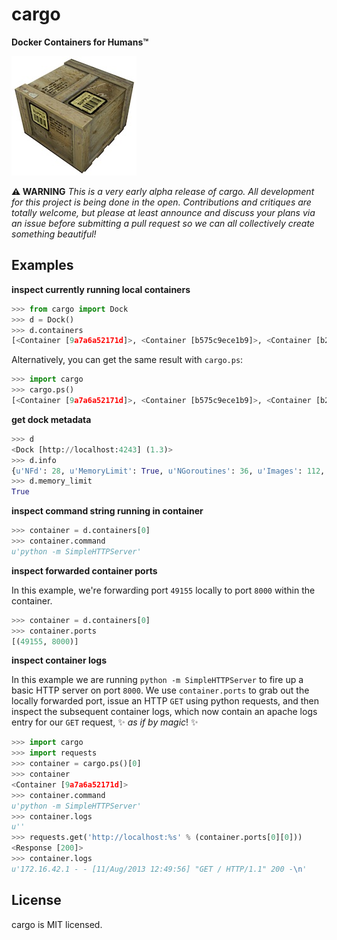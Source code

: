cargo
=====
**Docker Containers for Humans™**

![](supply_crate.jpg)

**:warning: WARNING** *This is a very early alpha release of cargo.  All development 
for this project is being done in the open.  Contributions and critiques are totally
welcome, but please at least announce and discuss your plans via an issue before 
submitting a pull request so we can all collectively create something beautiful!*

## Examples

**inspect currently running local containers**

```python
>>> from cargo import Dock
>>> d = Dock()
>>> d.containers
[<Container [9a7a6a52171d]>, <Container [b575c9ece1b9]>, <Container [b225c9398c4b]>]

```
Alternatively, you can get the same result with `cargo.ps`:

```python
>>> import cargo
>>> cargo.ps()
[<Container [9a7a6a52171d]>, <Container [b575c9ece1b9]>, <Container [b225c9398c4b]>]
```

**get dock metadata**

```python
>>> d 
<Dock [http://localhost:4243] (1.3)>
>>> d.info
{u'NFd': 28, u'MemoryLimit': True, u'NGoroutines': 36, u'Images': 112, u'Debug': False, u'Containers': 189}
>>> d.memory_limit
True
```

**inspect command string running in container**

```python
>>> container = d.containers[0]
>>> container.command
u'python -m SimpleHTTPServer'
```

**inspect forwarded container ports**

In this example, we're forwarding port `49155` locally to port 
`8000` within the container.

```python
>>> container = d.containers[0]
>>> container.ports
[(49155, 8000)]
```

**inspect container logs**

In this example we are running `python -m SimpleHTTPServer` to fire up a basic HTTP 
server on port `8000`.  We use `container.ports` to grab out the locally forwarded port, 
issue an HTTP `GET` using python requests, and then inspect the subsequent container 
logs, which now contain an apache logs entry for our `GET` request, :sparkles: 
*as if by magic*! :sparkles:

```python
>>> import cargo
>>> import requests
>>> container = cargo.ps()[0]
>>> container
<Container [9a7a6a52171d]>
>>> container.command
u'python -m SimpleHTTPServer'
>>> container.logs
u''
>>> requests.get('http://localhost:%s' % (container.ports[0][0]))
<Response [200]>
>>> container.logs
u'172.16.42.1 - - [11/Aug/2013 12:49:56] "GET / HTTP/1.1" 200 -\n'
```

## License

cargo is MIT licensed.

